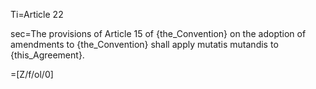 Ti=Article 22

sec=The provisions of Article 15 of {the_Convention} on the adoption of amendments to {the_Convention} shall apply mutatis mutandis to {this_Agreement}.

=[Z/f/ol/0]
